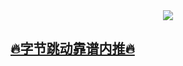 <center>
  <a href="https://github.com/Blankj">
    <img align="middle" src="https://github-readme-stats.vercel.app/api?username=Blankj&count_private=true&show_icons=true&hide=contribs&include_all_commits=true&theme=vue" />
  </a>
</center>

## [🔥字节跳动靠谱内推🔥](https://blankj.com/2020/05/19/welcome-bytedance)
